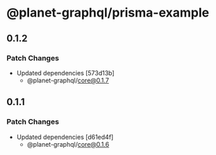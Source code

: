 # @planet-graphql/prisma-example

## 0.1.2

### Patch Changes

- Updated dependencies [573d13b]
  - @planet-graphql/core@0.1.7

## 0.1.1

### Patch Changes

- Updated dependencies [d61ed4f]
  - @planet-graphql/core@0.1.6
